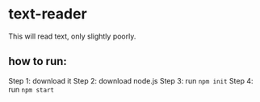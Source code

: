 # text-reader
This will read text, only slightly poorly.

## how to run:
Step 1: download it
Step 2: download node.js
Step 3: run `npm init`
Step 4: run `npm start`

